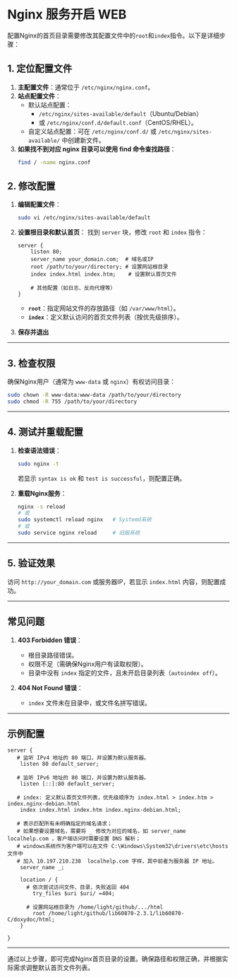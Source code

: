 # Nginx 服务开启 WEB
配置Nginx的首页目录需要修改其配置文件中的`root`和`index`指令。以下是详细步骤：

## 1. 定位配置文件
1. **主配置文件**：通常位于 `/etc/nginx/nginx.conf`。
2. **站点配置文件**：
   - 默认站点配置：
      - `/etc/nginx/sites-available/default`（Ubuntu/Debian）
      - 或 `/etc/nginx/conf.d/default.conf`（CentOS/RHEL）。
   - 自定义站点配置：可在 `/etc/nginx/conf.d/` 或 `/etc/nginx/sites-available/` 中创建新文件。
3. **如果找不到对应 nginx 目录可以使用 find 命令查找路径**：
   ```bash
   find / -name nginx.conf
   ```


## 2. 修改配置
1. **编辑配置文件**：
   ```bash
   sudo vi /etc/nginx/sites-available/default
   ```

2. **设置根目录和默认首页**：
   找到 `server` 块，修改 `root` 和 `index` 指令：
   ```nginx
   server {
       listen 80;
       server_name your_domain.com;  # 域名或IP
       root /path/to/your/directory; # 设置网站根目录
       index index.html index.htm;    # 设置默认首页文件
       
       # 其他配置（如日志、反向代理等）
   }
   ```
   - **`root`**：指定网站文件的存放路径（如 `/var/www/html`）。
   - **`index`**：定义默认访问的首页文件列表（按优先级排序）。

3. **保存并退出**

---

## 3. 检查权限
确保Nginx用户（通常为 `www-data` 或 `nginx`）有权访问目录：
```bash
sudo chown -R www-data:www-data /path/to/your/directory
sudo chmod -R 755 /path/to/your/directory
```

---

## 4. 测试并重载配置
1. **检查语法错误**：
   ```bash
   sudo nginx -t
   ```
   若显示 `syntax is ok` 和 `test is successful`，则配置正确。

2. **重载Nginx服务**：
   ```bash
   nginx -s reload
   # 或
   sudo systemctl reload nginx   # Systemd系统
   # 或
   sudo service nginx reload     # 旧版系统
   ```

---

## 5. 验证效果
访问 `http://your_domain.com` 或服务器IP，若显示 `index.html` 内容，则配置成功。

---

## 常见问题
1. **403 Forbidden 错误**：
   - 根目录路径错误。
   - 权限不足（需确保Nginx用户有读取权限）。
   - 目录中没有 `index` 指定的文件，且未开启目录列表（`autoindex off`）。

2. **404 Not Found 错误**：
   - `index` 文件未在目录中，或文件名拼写错误。

---

## 示例配置

```nginx
server {
   # 监听 IPv4 地址的 80 端口，并设置为默认服务器。
	listen 80 default_server;

   # 监听 IPv6 地址的 80 端口，并设置为默认服务器。
	listen [::]:80 default_server;

   # index: 定义默认首页文件列表，优先级顺序为 index.html > index.htm > index.nginx-debian.html
	index index.html index.htm index.nginx-debian.html;

   # 表示匹配所有未明确指定的域名请求；
   # 如果想要设置域名，需要将 _ 修改为对应的域名，如 server_name localhelp.com ，客户端访问时需要设置 DNS 解析；
   # windows系统作为客户端可以在文件 C:\Windows\System32\drivers\etc\hosts 文件中
   # 加入 10.197.210.238  localhelp.com 字样，其中前者为服务器 IP 地址。
	server_name _;

	location / {
      # 依次尝试访问文件、目录，失败返回 404
		try_files $uri $uri/ =404;

      # 设置网站根目录为 /home/light/github/.../html
		root /home/light/github/lib60870-2.3.1/lib60870-C/doxydoc/html;
	}

}

```

---

通过以上步骤，即可完成Nginx首页目录的设置。确保路径和权限正确，并根据实际需求调整默认首页文件列表。
